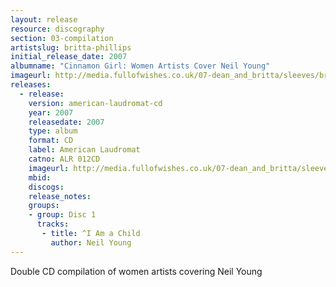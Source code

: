 ```yaml
---
layout: release
resource: discography
section: 03-compilation
artistslug: britta-phillips
initial_release_date: 2007
albumname: "Cinnamon Girl: Women Artists Cover Neil Young"  
imageurl: http://media.fullofwishes.co.uk/07-dean_and_britta/sleeves/britta-phillips-cinnamon-girl.jpg
releases:
  - release: 
    version: american-laudromat-cd
    year: 2007
    releasedate: 2007
    type: album
    format: CD
    label: American Laudromat
    catno: ALR 012CD
    imageurl: http://media.fullofwishes.co.uk/07-dean_and_britta/sleeves/britta-phillips-cinnamon-girl.jpg
    mbid: 
    discogs: 
    release_notes:
    groups:
    - group: Disc 1
      tracks:
       - title: ^I Am a Child
         author: Neil Young
---
```

Double CD compilation of women artists covering Neil Young